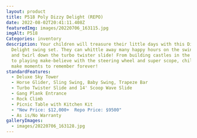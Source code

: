 ```yaml
---
layout: product
title: P518 Poly Dizzy Delight (REPO)
date: 2022-08-02T20:41:11.408Z
featuredImg: images/20220706_163115.jpg
imgAlt: P518
Categories: inventory
description: Your children will treasure their little days with this Dizzy
  Delight swing set. They can whittle away many happy hours on the swing options
  and twirl down the turbo twister slide! From building castles in the sandbox
  to playing make-believe with the steering wheel and super scope, children will
  make moments to remember forever!
standardFeatures:
  - Deluxe Sky Tower
  - Horse Glider, Sling Swing, Baby Swing, Trapeze Bar
  - Turbo Twister Slide and 14' Scoop Wave Slide
  - Gang Plank Entrance
  - Rock Climb
  - Picnic Table with Kitchen Kit
  - "New Price: $12,000+  Repo Price: $9500"
  - As is/No Warranty
galleryImages:
  - images/20220706_163128.jpg
---
```


